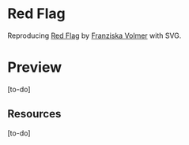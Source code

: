 # Red Flag

Reproducing [Red Flag](https://dribbble.com/shots/19724386-Red-Flag) by [Franziska Volmer](https://dribbble.com/franziskavolmer) with SVG.

# Preview

[to-do]

## Resources

[to-do]
